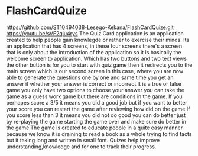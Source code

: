 # FlashCardQuize
https://github.com/ST10494038-Lesego-Kekana/FlashCardQuize.git
 https://youtu.be/sVF2qlu4rys
 The Quiz Card application is an application created to help people gain knowlegde or rather to exercise their minds.
 Its an application that has 4 screens,
 in these four screens there's a screen that is only about the introduction of the application so it is basically the welcome screen to application.
 Which has two buttons and two text views the other button is for you to start with quiz game then it redirects you to the main screen which is our second screen in this case,
 where you are now able to generate the questions one by one and same time you get an answer if whether your answer is correct or incorrect.It is a true or false game you
 only have two options to choose your answer you can take the game as a guess work game but there are conditions in the game.
 If you perhapes score a 3/5 it means you did a good job but if you want to better your score you can restart the game after reviewing how did on the game.If you score less than 3 
 it means you did not do good you can do better just by re-playing the game starting the game over and make sure do better in the game.The game is created to educate people in a quite easy manner 
 because we know it is draining to read a book as a whole trying to find facts but it taking long and written in small font.  Quizes help improve understanding,knowledge and for one 
 to track their progress.
